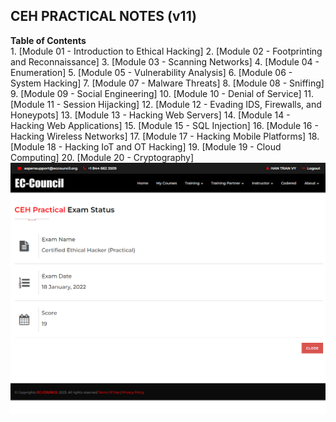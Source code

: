 <h2>CEH PRACTICAL NOTES (v11)</h2> 
<b>Table of Contents</b><br>
1. [Module 01 - Introduction to Ethical Hacking]
2. [Module 02 - Footprinting and Reconnaissance]
3. [Module 03 - Scanning Networks]
4. [Module 04 - Enumeration]
5. [Module 05 - Vulnerability Analysis]
6. [Module 06 - System Hacking]
7. [Module 07 - Malware Threats]
8. [Module 08 - Sniffing]
9. [Module 09 - Social Engineering]
10. [Module 10 - Denial of Service]
11. [Module 11 - Session Hijacking]
12. [Module 12 - Evading IDS, Firewalls, and Honeypots]
13. [Module 13 - Hacking Web Servers]
14. [Module 14 - Hacking Web Applications]
15. [Module 15 - SQL Injection]
16. [Module 16 - Hacking Wireless Networks]
17. [Module 17 - Hacking Mobile Platforms]
18. [Module 18 - Hacking IoT and OT Hacking]
19. [Module 19 - Cloud Computing]
20. [Module 20 - Cryptography]

<img src="./CEH-Practical-Exam-Status-ASPEN.png">




















